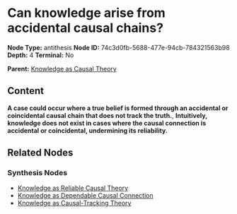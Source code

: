 # Can knowledge arise from accidental causal chains?

**Node Type:** antithesis
**Node ID:** 74c3d0fb-5688-477e-94cb-784321563b98
**Depth:** 4
**Terminal:** No

**Parent:** [Knowledge as Causal Theory](knowledge-as-causal-theory-synthesis-d33e857f-a82f-4a13-94c2-e6d19fa6b744.md)

## Content

**A case could occur where a true belief is formed through an accidental or coincidental causal chain that does not track the truth.**, **Intuitively, knowledge does not exist in cases where the causal connection is accidental or coincidental, undermining its reliability.**

## Related Nodes

### Synthesis Nodes

- [Knowledge as Reliable Causal Theory](knowledge-as-reliable-causal-theory-synthesis-faccb2e4-ee28-45e2-9594-6e2ec5738dec.md)
- [Knowledge as Dependable Causal Connection](knowledge-as-dependable-causal-connection-synthesis-888acf8c-5040-4aa1-aa73-aa3038ff936e.md)
- [Knowledge as Causal-Tracking Theory](knowledge-as-causal-tracking-theory-synthesis-97f24ed6-2c47-4033-b238-25997b7ee456.md)
